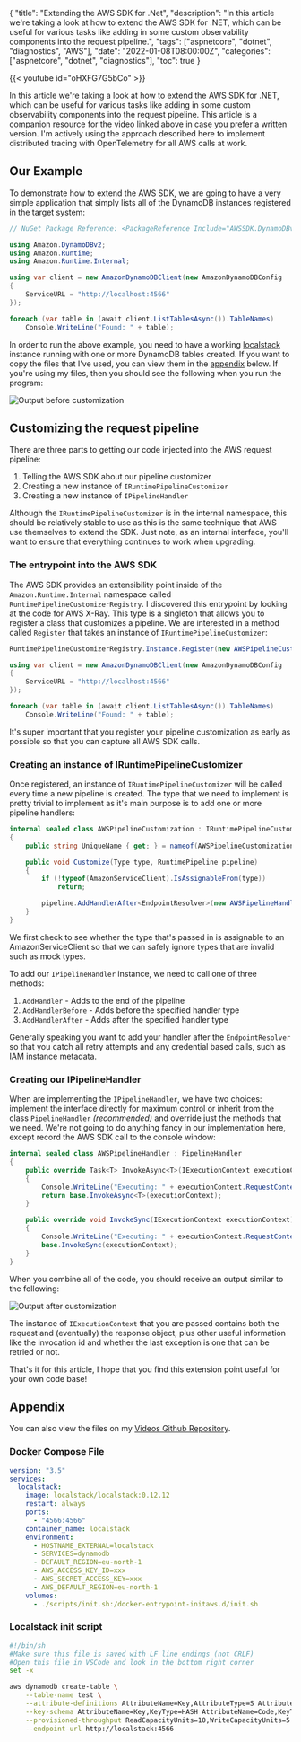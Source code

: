 {
    "title": "Extending the AWS SDK for .Net",
    "description": "In this article we're taking a look at how to extend the AWS SDK for .NET, which can be useful for various tasks like adding in some custom observability components into the request pipeline.",
    "tags": ["aspnetcore", "dotnet", "diagnostics", "AWS"],
    "date": "2022-01-08T08:00:00Z",
    "categories": ["aspnetcore", "dotnet", "diagnostics"],
    "toc": true
}

{{< youtube id="oHXFG7G5bCo" >}}

In this article we're taking a look at how to extend the AWS SDK for .NET, which can be useful for various tasks like adding in some custom observability components into the request pipeline. This article is a companion resource for the video linked above in case you prefer a written version. I'm actively using the approach described here to implement distributed tracing with OpenTelemetry for all AWS calls at work.

<!--more-->

## Our Example

To demonstrate how to extend the AWS SDK, we are going to have a very simple application that simply lists all of the DynamoDB instances registered in the target system:

```csharp
// NuGet Package Reference: <PackageReference Include="AWSSDK.DynamoDBv2" Version="3.7.2.4" />

using Amazon.DynamoDBv2;
using Amazon.Runtime;
using Amazon.Runtime.Internal;

using var client = new AmazonDynamoDBClient(new AmazonDynamoDBConfig
{
    ServiceURL = "http://localhost:4566"
});

foreach (var table in (await client.ListTablesAsync()).TableNames)
    Console.WriteLine("Found: " + table);

```

In order to run the above example, you need to have a working [localstack](https://localstack.cloud/) instance running with one or more DynamoDB tables created. If you want to copy the files that I've used, you can view them in the [appendix](#appendix) below. If you're using my files, then you should see the following when you run the program:

![Output before customization](/img/extending-the-aws-sdk/initial-output.jpg)

## Customizing the request pipeline

There are three parts to getting our code injected into the AWS request pipeline:

1. Telling the AWS SDK about our pipeline customizer
1. Creating a new instance of `IRuntimePipelineCustomizer`
1. Creating a new instance of `IPipelineHandler`

Although the `IRuntimePipelineCustomizer` is in the internal namespace, this should be relatively stable to use as this is the same technique that AWS use themselves to extend the SDK. Just note, as an internal interface, you'll want to ensure that everything continues to work when upgrading.

### The entrypoint into the AWS SDK

The AWS SDK provides an extensibility point inside of the `Amazon.Runtime.Internal` namespace called `RuntimePipelineCustomizerRegistry`. I discovered this entrypoint by looking at the code for AWS X-Ray. This type is a singleton that allows you to register a class that customizes a pipeline. We are interested in a method called `Register` that takes an instance of `IRuntimePipelineCustomizer`:

```csharp
RuntimePipelineCustomizerRegistry.Instance.Register(new AWSPipelineCustomization());

using var client = new AmazonDynamoDBClient(new AmazonDynamoDBConfig
{
    ServiceURL = "http://localhost:4566"
});

foreach (var table in (await client.ListTablesAsync()).TableNames)
    Console.WriteLine("Found: " + table);
```

It's super important that you register your pipeline customization as early as possible so that you can capture all AWS SDK calls.

### Creating an instance of IRuntimePipelineCustomizer

Once registered, an instance of `IRuntimePipelineCustomizer` will be called every time a new pipeline is created. The type that we need to implement is pretty trivial to implement as it's main purpose is to add one or more pipeline handlers:

```csharp
internal sealed class AWSPipelineCustomization : IRuntimePipelineCustomizer
{
    public string UniqueName { get; } = nameof(AWSPipelineCustomization);

    public void Customize(Type type, RuntimePipeline pipeline)
    {
        if (!typeof(AmazonServiceClient).IsAssignableFrom(type))
            return;

        pipeline.AddHandlerAfter<EndpointResolver>(new AWSPipelineHandler());
    }
}
```

We first check to see whether the type that's passed in is assignable to an AmazonServiceClient so that we can safely ignore types that are invalid such as mock types.

To add our `IPipelineHandler` instance, we need to call one of three methods:

1. `AddHandler` - Adds to the end of the pipeline
1. `AddHandlerBefore` - Adds before the specified handler type
1. `AddHandlerAfter` - Adds after the specified handler type

Generally speaking you want to add your handler after the `EndpointResolver` so that you catch all retry attempts and any credential based calls, such as IAM instance metadata.

### Creating our IPipelineHandler

When are implementing the `IPipelineHandler`, we have two choices: implement the interface directly for maximum control or inherit from the class `PipelineHandler` _(recommended)_ and override just the methods that we need. We're not going to do anything fancy in our implementation here, except record the AWS SDK call to the console window:

```csharp
internal sealed class AWSPipelineHandler : PipelineHandler
{
    public override Task<T> InvokeAsync<T>(IExecutionContext executionContext)
    {
        Console.WriteLine("Executing: " + executionContext.RequestContext.RequestName);
        return base.InvokeAsync<T>(executionContext);
    }

    public override void InvokeSync(IExecutionContext executionContext)
    {
        Console.WriteLine("Executing: " + executionContext.RequestContext.RequestName);
        base.InvokeSync(executionContext);
    }
}
```

When you combine all of the code, you should receive an output similar to the following:

![Output after customization](/img/extending-the-aws-sdk/final-output.jpg)

The instance of `IExecutionContext` that you are passed contains both the request and (eventually) the response object, plus other useful information like the invocation id and whether the last exception is one that can be retried or not.

That's it for this article, I hope that you find this extension point useful for your own code base!

## Appendix

You can also view the files on my [Videos Github Repository](https://github.com/Im5tu/videos/tree/main/TipsAndTricks/8%20-%20Extending%20the%20AWS%20SDK).

### Docker Compose File

```yaml
version: "3.5"
services:
  localstack:
    image: localstack/localstack:0.12.12
    restart: always
    ports:
      - "4566:4566"
    container_name: localstack
    environment:
      - HOSTNAME_EXTERNAL=localstack
      - SERVICES=dynamodb
      - DEFAULT_REGION=eu-north-1
      - AWS_ACCESS_KEY_ID=xxx
      - AWS_SECRET_ACCESS_KEY=xxx
      - AWS_DEFAULT_REGION=eu-north-1
    volumes:
      - ./scripts/init.sh:/docker-entrypoint-initaws.d/init.sh

```

### Localstack init script

```bash
#!/bin/sh
#Make sure this file is saved with LF line endings (not CRLF)
#Open this file in VSCode and look in the bottom right corner
set -x

aws dynamodb create-table \
    --table-name test \
    --attribute-definitions AttributeName=Key,AttributeType=S AttributeName=Code,AttributeType=S \
    --key-schema AttributeName=Key,KeyType=HASH AttributeName=Code,KeyType=RANGE \
    --provisioned-throughput ReadCapacityUnits=10,WriteCapacityUnits=5 \
    --endpoint-url http://localstack:4566

```
